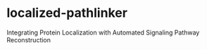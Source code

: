 # localized-pathlinker
Integrating Protein Localization with  Automated Signaling Pathway Reconstruction
